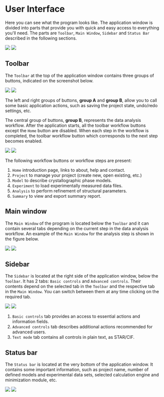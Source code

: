 # User Interface

Here you can see what the program looks like. The application window is divided into parts that provide you with quick and easy access to everything you'll need. The parts are `Toolbar`, `Main Window`, `Sidebar` and `Status Bar` described in the following sections.

![](../assets/images/app-window_lightmode.png#gh-light-mode-only)
![](../assets/images/app-window_darkmode.png#gh-dark-mode-only)

## Toolbar

The `Toolbar` at the top of the application window contains three groups of buttons, indicated on the screenshot below.

![](../assets/images/app-toolbar-groups_lightmode.png#gh-light-mode-only)
![](../assets/images/app-toolbar-groups_darkmode.png#gh-dark-mode-only)

The left and right groups of buttons, **group A** and **group B**, allow you to call some basic application actions, such as saving the project state, undo/redo settings, etc.

The central group of buttons, **group B**, represents the data analysis workflow. After the application starts, all the toolbar workflow buttons except the `Home` button are disabled. When each step in the workflow is completed, the toolbar workflow button which corresponds to the next step becomes enabled.

![](../assets/images/app-toolbar-tabs_lightmode.png#gh-light-mode-only)
![](../assets/images/app-toolbar-tabs_darkmode.png#gh-dark-mode-only)

The following workflow buttons or workflow steps are present:

1. `Home` introduction page, links to about, help and contact.
2. `Project` to manage your project (create new, open existing, etc.)
3. `Model` to describe crystallographic phase models.
4. `Experiment` to load experimentally measured data files.
5. `Analysis` to perform refinement of structural parameters.
6. `Summary` to view and export summary report.

## Main window

The `Main Window` of the program is located below the `Toolbar` and it can contain several tabs depending on the current step in the data analysis workflow. An example of the `Main Window` for the analysis step is shown in the figure below.

![](../assets/images/mainwindow-tabs_lightmode.png#gh-light-mode-only)
![](../assets/images/mainwindow-tabs_darkmode.png#gh-dark-mode-only)

## Sidebar

The `Sidebar` is located at the right side of the application window, below the `Toolbar`. It has 2 tabs: `Basic controls` and `Advanced controls`. Their contents depend on the selected tab in the `Toolbar` and the respective tab in the `Main Window`. You can switch between them at any time clicking on the required tab.

![](../assets/images/sidebar-tabs_lightmode.png#gh-light-mode-only)
![](../assets/images/sidebar-tabs_darkmode.png#gh-dark-mode-only)

1. `Basic controls` tab provides an access to essential actions and information fields.
2. `Advanced controls` tab describes additional actions recommended for advanced users.
2. `Text mode` tab contains all controls in plain text, as STAR/CIF.

## Status bar

The `Status bar` is located at the very bottom of the application window. It contains some important information, such as project name, number of defined models and experimental data sets, selected calculation engine and minimization module, etc.

![](../assets/images/statusbar_lightmode.png#gh-light-mode-only)
![](../assets/images/statusbar_darkmode.png#gh-dark-mode-only)
